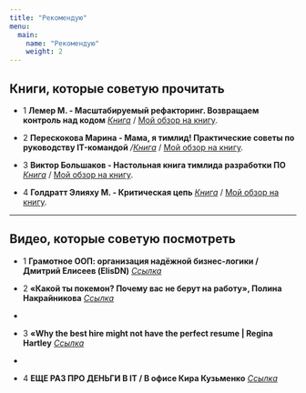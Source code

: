 ```yaml
---
title: "Рекомендую"
menu:
  main:
    name: "Рекомендую"
    weight: 2
---
```

## Книги, которые советую прочитать

- 1 **Лемер М. - Масштабируемый рефакторинг. Возвращаем контроль над кодом** *[Книга](https://www.ozon.ru/product/masshtabiruemyy-refaktoring-vozvrashchaem-kontrol-nad-kodom-815709240/)* / [Мой обзор на книгу]().

- 2 **Перескокова Марина - Мама, я тимлид! Практические советы по руководству IT-командой** */[Книга](https://www.ozon.ru/product/mama-ya-timlid-prakticheskie-sovety-po-rukovodstvu-it-komandoy-biznes-upravlenie-komandoy-268767033/)* / [Мой обзор на книгу]().

- 3 **Виктор Большаков - Настольная книга тимлида разработки ПО** *[Книга](https://www.ozon.ru/product/nastolnaya-kniga-timlida-razrabotki-po-461290749/)* / [Мой обзор на книгу]().

- 4 **Голдратт Элияху М. - Критическая цепь** *[Книга](https://www.ozon.ru/product/kriticheskaya-tsep-21211837/)* / [Мой обзор на книгу]().

---


## Видео, которые советую посмотреть

- 1 **Грамотное ООП: организация надёжной бизнес-логики / Дмитрий Елисеев (ElisDN)** *[Ссылка](https://www.youtube.com/watch?v=eU4ajVB9Lz4)*

- 2 **«Какой ты покемон? Почему вас не берут на работу», Полина Накрайникова** *[Ссылка](https://www.youtube.com/watch?v=Hftt0O3h43s&t=1s)*
- 
- 3 **«Why the best hire might not have the perfect resume | Regina Hartley** *[Ссылка](https://www.youtube.com/watch?v=jiDQDLnEXdA)*
- 
- 4 **ЕЩЕ РАЗ ПРО ДЕНЬГИ В IT / В офисе Кира Кузьменко** *[Ссылка](https://www.youtube.com/watch?v=y0ZNWd1k-no)*
